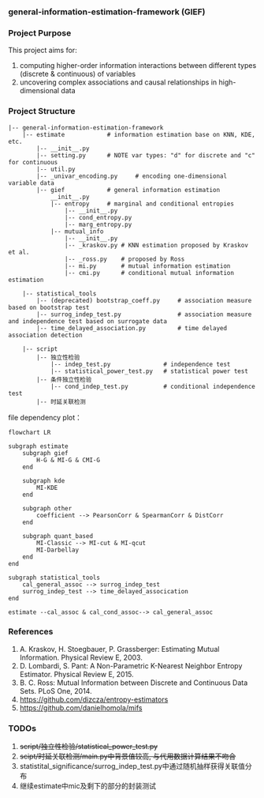### general-information-estimation-framework (GIEF)

### Project Purpose

This project aims for:
1. computing higher-order information interactions between different types (discrete & continuous) of variables
2. uncovering complex associations and causal relationships in high-dimensional data

### Project Structure

```
|-- general-information-estimation-framework
    |-- estimate            # information estimation base on KNN, KDE, etc.
        |-- __init__.py     
        |-- setting.py      # NOTE var types: "d" for discrete and "c" for continuous
        |-- util.py
        |-- _univar_encoding.py     # encoding one-dimensional variable data
        |-- gief            # general information estimation
            __init__.py
            |-- entropy     # marginal and conditional entropies
                |-- __init__.py
                |-- cond_entropy.py
                |-- marg_entropy.py
            |-- mutual_info
                |-- __init__.py
                |-- _kraskov.py # KNN estimation proposed by Kraskov et al.
                |-- _ross.py    # proposed by Ross
                |-- mi.py       # mutual information estimation
                |-- cmi.py      # conditional mutual information estimation

    |-- statistical_tools
        |-- (deprecated) bootstrap_coeff.py     # association measure based on bootstrap test
        |-- surrog_indep_test.py                # association measure and independence test based on surrogate data
        |-- time_delayed_association.py         # time delayed association detection

    |-- script
        |-- 独立性检验
            |-- indep_test.py               # independence test
            |-- statistical_power_test.py   # statistical power test
        |-- 条件独立性检验
            |-- cond_indep_test.py          # conditional independence test
        |-- 时延关联检测

```

file dependency plot：

```mermaid
flowchart LR

subgraph estimate
    subgraph gief
        H-G & MI-G & CMI-G
    end

    subgraph kde
        MI-KDE
    end

    subgraph other
        coefficient --> PearsonCorr & SpearmanCorr & DistCorr
    end

    subgraph quant_based
        MI-Classic --> MI-cut & MI-qcut
        MI-Darbellay
    end
end

subgraph statistical_tools
    cal_general_assoc --> surrog_indep_test
    surrog_indep_test --> time_delayed_assocication
end

estimate --cal_assoc & cal_cond_assoc--> cal_general_assoc
```

### References

1. A. Kraskov, H. Stoegbauer, P. Grassberger: Estimating Mutual Information. Physical Review E, 2003.
2. D. Lombardi, S. Pant: A Non-Parametric K-Nearest Neighbor Entropy Estimator. Physical Review E, 2015.
3. B. C. Ross: Mutual Information between Discrete and Continuous Data Sets. PLoS One, 2014.
4. https://github.com/dizcza/entropy-estimators
5. https://github.com/danielhomola/mifs

### TODOs

1. ~~script/独立性检验/statistical_power_test.py~~
2. ~~scipt/时延关联检测/main.py中背景值较高, 与代用数据计算结果不吻合~~
3. statistital_significance/surrog_indep_test.py中通过随机抽样获得关联值分布
4. 继续estimate中mic及剩下的部分的封装测试
